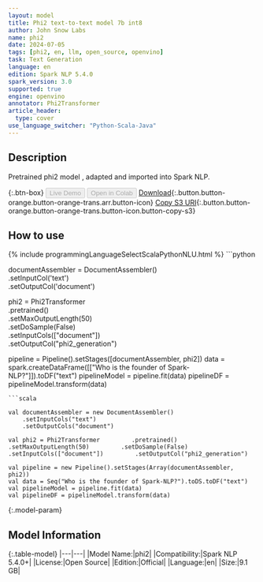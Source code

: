 ```yaml
---
layout: model
title: Phi2 text-to-text model 7b int8
author: John Snow Labs
name: phi2
date: 2024-07-05
tags: [phi2, en, llm, open_source, openvino]
task: Text Generation
language: en
edition: Spark NLP 5.4.0
spark_version: 3.0
supported: true
engine: openvino
annotator: Phi2Transformer
article_header:
  type: cover
use_language_switcher: "Python-Scala-Java"
---
```


## Description

Pretrained phi2 model , adapted and imported into Spark NLP.

{:.btn-box}
<button class="button button-orange" disabled>Live Demo</button>
<button class="button button-orange" disabled>Open in Colab</button>
[Download](https://s3.amazonaws.com/auxdata.johnsnowlabs.com/public/models/phi2_en_5.4.0_3.0_1720187078320.zip){:.button.button-orange.button-orange-trans.arr.button-icon}
[Copy S3 URI](s3://auxdata.johnsnowlabs.com/public/models/phi2_en_5.4.0_3.0_1720187078320.zip){:.button.button-orange.button-orange-trans.button-icon.button-copy-s3}

## How to use



<div class="tabs-box" markdown="1">
{% include programmingLanguageSelectScalaPythonNLU.html %}
```python

documentAssembler = DocumentAssembler() \
	.setInputCol('text') \
	.setOutputCol('document')

phi2 = Phi2Transformer \
        .pretrained() \
        .setMaxOutputLength(50) \
        .setDoSample(False) \
        .setInputCols(["document"]) \
        .setOutputCol("phi2_generation")

pipeline = Pipeline().setStages([documentAssembler, phi2])
data = spark.createDataFrame([["Who is the founder of Spark-NLP?"]]).toDF("text")
pipelineModel = pipeline.fit(data)
pipelineDF = pipelineModel.transform(data)

```
```scala

val documentAssembler = new DocumentAssembler()
	.setInputCols("text")
	.setOutputCols("document")

val phi2 = Phi2Transformer         .pretrained()         .setMaxOutputLength(50)         .setDoSample(False)         .setInputCols(["document"])         .setOutputCol("phi2_generation")

val pipeline = new Pipeline().setStages(Array(documentAssembler, phi2))
val data = Seq("Who is the founder of Spark-NLP?").toDS.toDF("text")
val pipelineModel = pipeline.fit(data)
val pipelineDF = pipelineModel.transform(data)
```
</div>

{:.model-param}
## Model Information

{:.table-model}
|---|---|
|Model Name:|phi2|
|Compatibility:|Spark NLP 5.4.0+|
|License:|Open Source|
|Edition:|Official|
|Language:|en|
|Size:|9.1 GB|
